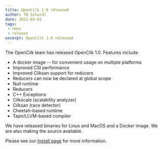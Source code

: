 ```yaml
---
title: OpenCilk 1.0 released
author: TB Schardl
date: 2021-03-01
tags: 
 - news
 - release
excerpt: OpenCilk 1.0 released
---
```

The OpenCilk team has released OpenCilk 1.0. Features include:
- A docker image -- for convenient usage on multiple platforms
- Improved CSI performance
- Improved Cilksan support for reducers
- Reducers can now be declared at global scope
- Null runtime
- Reducers
- C++ Exceptions
- Cilkscale (scalability analyzer)
- Cilksan (race detector)
- Cheetah-based runtime
- Tapir/LLVM-based compiler

We have released binaries for Linux and MacOS and a Docker image.  We are also making the source available.

Please see our [Install page](/doc/howto/install) for more information.

